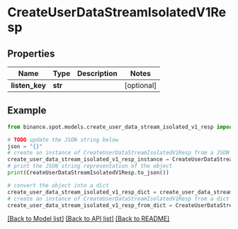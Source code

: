# CreateUserDataStreamIsolatedV1Resp


## Properties

Name | Type | Description | Notes
------------ | ------------- | ------------- | -------------
**listen_key** | **str** |  | [optional] 

## Example

```python
from binance.spot.models.create_user_data_stream_isolated_v1_resp import CreateUserDataStreamIsolatedV1Resp

# TODO update the JSON string below
json = "{}"
# create an instance of CreateUserDataStreamIsolatedV1Resp from a JSON string
create_user_data_stream_isolated_v1_resp_instance = CreateUserDataStreamIsolatedV1Resp.from_json(json)
# print the JSON string representation of the object
print(CreateUserDataStreamIsolatedV1Resp.to_json())

# convert the object into a dict
create_user_data_stream_isolated_v1_resp_dict = create_user_data_stream_isolated_v1_resp_instance.to_dict()
# create an instance of CreateUserDataStreamIsolatedV1Resp from a dict
create_user_data_stream_isolated_v1_resp_from_dict = CreateUserDataStreamIsolatedV1Resp.from_dict(create_user_data_stream_isolated_v1_resp_dict)
```
[[Back to Model list]](../README.md#documentation-for-models) [[Back to API list]](../README.md#documentation-for-api-endpoints) [[Back to README]](../README.md)


